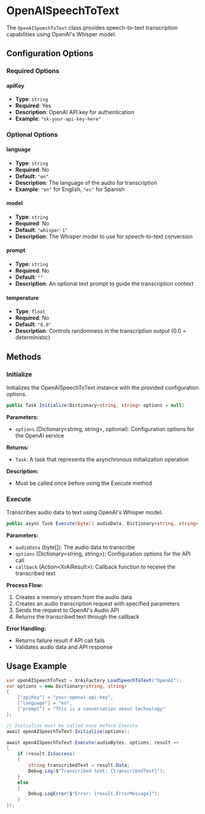 # OpenAISpeechToText

The `OpenAISpeechToText` class provides speech-to-text transcription capabilities using OpenAI's Whisper model.

## Configuration Options

### Required Options

#### apiKey
- **Type**: `string`
- **Required**: Yes
- **Description**: OpenAI API key for authentication
- **Example**: `"sk-your-api-key-here"`

### Optional Options

#### language
- **Type**: `string`
- **Required**: No
- **Default**: `"en"`
- **Description**: The language of the audio for transcription
- **Example**: `"en"` for English, `"es"` for Spanish

#### model
- **Type**: `string`
- **Required**: No
- **Default**: `"whisper-1"`
- **Description**: The Whisper model to use for speech-to-text conversion

#### prompt
- **Type**: `string`
- **Required**: No
- **Default**: `""`
- **Description**: An optional text prompt to guide the transcription context

#### temperature
- **Type**: `float`
- **Required**: No
- **Default**: `"0.0"`
- **Description**: Controls randomness in the transcription output (0.0 = deterministic)

## Methods

### Initialize

Initializes the OpenAISpeechToText instance with the provided configuration options.

```csharp
public Task Initialize(Dictionary<string, string> options = null)
```

**Parameters:**
- `options` (Dictionary<string, string>, optional): Configuration options for the OpenAI service

**Returns:**
- `Task`: A task that represents the asynchronous initialization operation

**Description:**
- Must be called once before using the Execute method

### Execute

Transcribes audio data to text using OpenAI's Whisper model.

```csharp
public async Task Execute(byte[] audioData, Dictionary<string, string> options, Action<XrAiResult<string>> callback)
```

**Parameters:**
- `audioData` (byte[]): The audio data to transcribe
- `options` (Dictionary<string, string>): Configuration options for the API call
- `callback` (Action<XrAiResult<string>>): Callback function to receive the transcribed text

**Process Flow:**
1. Creates a memory stream from the audio data
2. Creates an audio transcription request with specified parameters
3. Sends the request to OpenAI's Audio API
4. Returns the transcribed text through the callback

**Error Handling:**
- Returns failure result if API call fails
- Validates audio data and API response

## Usage Example

```csharp
var openAISpeechToText = XrAiFactory.LoadSpeechToText("OpenAI");
var options = new Dictionary<string, string>
{
    ["apiKey"] = "your-openai-api-key",
    ["language"] = "en",
    ["prompt"] = "This is a conversation about technology"
};

// Initialize must be called once before Execute
await openAISpeechToText.Initialize(options);

await openAISpeechToText.Execute(audioBytes, options, result =>
{
    if (result.IsSuccess)
    {
        string transcribedText = result.Data;
        Debug.Log($"Transcribed text: {transcribedText}");
    }
    else
    {
        Debug.LogError($"Error: {result.ErrorMessage}");
    }
});
```